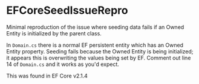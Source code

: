 # EFCoreSeedIssueRepro
Minimal reproduction of the issue where seeding data fails if an Owned Entity is initialized by the parent class.

In `Domain.cs` there is a normal EF persistent entity which has an Owned Entity property. Seeding fails because the
Owned Entity is being initialized; it appears this is overwriting the values being set by EF. Comment out line 14 of 
`Domain.cs` and it works as you'd expect. 

This was found in EF Core v2.1.4
